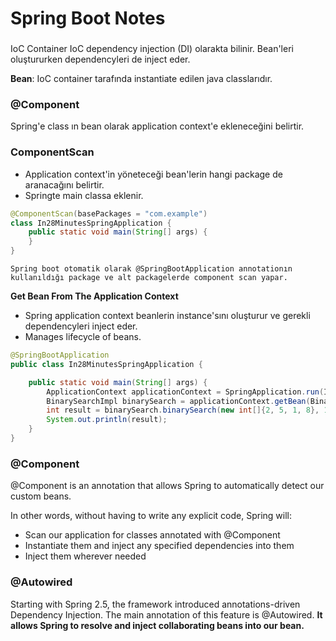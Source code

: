 # Spring Boot Notes
### 
IoC Container IoC dependency injection (DI) olarakta bilinir. Bean'leri oluştururken dependencyleri de inject eder.

**Bean**: IoC container tarafında instantiate edilen java classlarıdır.

### @Component

Spring'e class ın bean olarak application context'e ekleneceğini belirtir.

### ComponentScan 
 * Application context'in yöneteceği bean'lerin hangi package de aranacağını belirtir. 
 * Springte main classa eklenir.

```java
@ComponentScan(basePackages = "com.example")
class In28MinutesSpringApplication {
    public static void main(String[] args) {
    }
}
```
    Spring boot otomatik olarak @SpringBootApplication annotationın kullanıldığı package ve alt packagelerde component scan yapar.

**Get Bean From The Application Context**

* Spring application context beanlerin instance'sını oluşturur ve gerekli dependencyleri inject eder.
* Manages lifecycle of beans.

```java
@SpringBootApplication
public class In28MinutesSpringApplication {

    public static void main(String[] args) {
        ApplicationContext applicationContext = SpringApplication.run(In28MinutesSpringApplication.class, args);
        BinarySearchImpl binarySearch = applicationContext.getBean(BinarySearchImpl.class);
        int result = binarySearch.binarySearch(new int[]{2, 5, 1, 8}, 1);
        System.out.println(result);
    }
}
```
### @Component
@Component is an annotation that allows Spring to automatically detect our custom beans.

In other words, without having to write any explicit code, Spring will:

* Scan our application for classes annotated with @Component
* Instantiate them and inject any specified dependencies into them
* Inject them wherever needed

### @Autowired
Starting with Spring 2.5, the framework introduced annotations-driven Dependency Injection. The main annotation of this feature is @Autowired. **It allows Spring to resolve and inject collaborating beans into our bean.**

